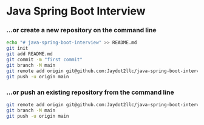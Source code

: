 # Java Spring Boot Interview

### …or create a new repository on the command line
```sh
echo "# java-spring-boot-interview" >> README.md
git init
git add README.md
git commit -m "first commit"
git branch -M main
git remote add origin git@github.com:Jaydot2llc/java-spring-boot-interview.git
git push -u origin main
```

### …or push an existing repository from the command line
```sh
git remote add origin git@github.com:Jaydot2llc/java-spring-boot-interview.git
git branch -M main
git push -u origin main
```